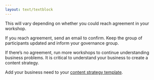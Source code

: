 ```yaml
---
layout: text/textblock
---
```

This will vary depending on whether you could reach agreement in your workshop. 

If you reach agreement, send an email to confirm. Keep the group of participants updated and inform your governance group.

If there’s no agreement, run more workshops to continue understanding business problems. It is critical to understand your business to create a content strategy.

Add your business need to your [content strategy template](#).
